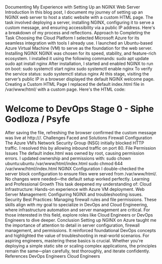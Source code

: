 Documenting My Experience with Setting Up an NGINX Web Server
Introduction
In this blog post, I document my journey of setting up an NGINX web server to host a static website with a custom HTML page. The task involved deploying a server, installing NGINX, configuring it to serve a custom message, and ensuring accessibility via a public IP address. Here's a breakdown of my process and reflections.
Approach to Completing the Task
Choosing the Cloud Platform
I selected Microsoft Azure for its seamless integration with tools I already use. I launched an Ubuntu-based Azure Virtual Machine (VM) to serve as the foundation for the web server.
Installing NGINX
NGINX was chosen for its speed, stability, and feature-rich ecosystem. I installed it using the following commands:
sudo apt update
sudo apt install nginx
After installation, I started and enabled NGINX to run on boot:
sudo systemctl start nginx
sudo systemctl enable nginx
To verify the service status:
sudo systemctl status nginx
At this stage, visiting the server’s public IP in a browser displayed the default NGINX welcome page.
Creating a Custom HTML Page
I replaced the default index.html file in /var/www/html/ with a custom page. Here's the HTML code:
<!DOCTYPE html>
<html lang="en">
<head>
  <meta charset="UTF-8">
  <meta name="viewport" content="width=device-width, initial-scale=1.0">
  <title>DevOps Stage 0</title>
</head>
<body>
  <h1>Welcome to DevOps Stage 0 - Siphe Godloza / Psyfe</h1>
</body>
</html>
After saving the file, refreshing the browser confirmed the custom message was live at http://<server-ip>/.
Challenges Faced and Solutions
Firewall Configuration
The Azure VM’s Network Security Group (NSG) initially blocked HTTP traffic. I resolved this by allowing inbound traffic on port 80.
File Permission Issues
The default index.html was owned by root, causing permission errors. I updated ownership and permissions with:
sudo chown ubuntu:ubuntu /var/www/html/index.html
sudo chmod 644 /var/www/html/index.html
NGINX Configuration
I double-checked the server block configuration to ensure files were served from /var/www/html/. No changes were needed—the default setup worked perfectly.
Learning and Professional Growth
This task deepened my understanding of:
Cloud Infrastructure: Hands-on experience with Azure VM deployment.
Web Server Management: Configuring NGINX and troubleshooting issues.
Security Best Practices: Managing firewall rules and file permissions.
These skills align with my goal to specialize in DevOps and Cloud Engineering, where infrastructure automation and server management are critical. For those interested in this field, explore roles like Cloud Engineers or DevOps Engineers to dive deeper.
Conclusion
Setting up NGINX on Azure taught me the importance of attention to detail in server configuration, firewall management, and permissions. It reinforced foundational DevOps concepts and highlighted the value of troubleshooting in real-world scenarios.
For aspiring engineers, mastering these basics is crucial. Whether you're deploying a simple static site or scaling complex applications, the principles remain the same—plan carefully, test thoroughly, and iterate confidently.
References
DevOps Engineers
Cloud Engineers
